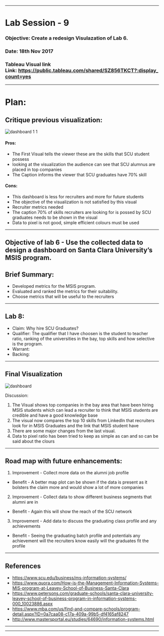 ******************************************************************************************************************************

# Lab Session - 9

### Objective: Create a redesign Visulazation of Lab 6.

### Date: 18th Nov 2017

### Tableau Visual link Link: https://public.tableau.com/shared/SZ856TKCT?:display_count=yes
******************************************************************************************************************************

# Plan:

## Critique previous visualization:

![dashboard 1 1](https://user-images.githubusercontent.com/25557540/32977366-e29f1ad2-cbe0-11e7-8247-2c284100b98e.png)

#### Pros:
* The First Visual tells the viewer these are the skills that SCU student possess  
* looking at the visualization the audience can see that SCU alumnus are placed in top companies 
* The Caption informs the viewer that SCU graduates have 70% skill 

#### Cons: 
* This dashboard is less for recruiters and more for future students 
* The objective of the visualization is not satisfied by this visual 
* Recruiter metrics needed 
* The caption 70% of skills recruiters are looking for is possed by SCU graduates needs to be shown in the visual 
* Data to pixel is not good, simple efficient colours must be used 


******************************************************************************************************************************


## Objective of lab 6 - Use the collected data to design a dashboard on Santa Clara University’s MSIS program.

## Brief Summary:

* Developed metrics for the MSIS program.
* Evaluated and ranked the metrics for their suitability.
* Choose metrics that will be useful to the recruiters 

******************************************************************************************************************************


## Lab 8: 

* Claim: Why hire SCU Graduates?
* Qualifier: The qualifier that I have choosen is the student to teacher ratio, ranking of the universities in the bay, top skills and how selective is the program.
* Warrant: 
* Backing: 

******************************************************************************************************************************
## Final Visualization 
![dashboard](https://user-images.githubusercontent.com/25557540/32984175-3721d412-cc56-11e7-911b-c118e3169460.png)

Discussion: 

1) The Visual shows top companies in the bay area that have been hiring MSIS students which can lead a recruiter to think that MSIS students are credible and have a good knowledge base 
2) The visual now compares the top 10 skills from LinkedIn that recruiters look for in MSIS Graduates and the link that MSIS student have 
3) There are some major changes from the last visual.
4) Data to pixel ratio has been tried to keep as simple as can and so can be said about the clours 



******************************************************************************************************************************
## Road map with future enhancements:
1. Improvement -  Collect more data on the alumni job profile 
* Benefit - A better map plot can be shown if the data is present as it bolsters the claim more and would show a lot of more companies 
2. Improvement - Collect data to show different business segments that alumni are in 
* Benefit - Again this will show the reach of the SCU network 
3. Improvement - Add data to discuss the graduating class profile and any achievements  
* Benefit - Seeing the graduating batch profile and potentials any achievement will the recruiters know easily will the graduates fit the profile 

******************************************************************************************************************************

## References 

* https://www.scu.edu/business/ms-information-systems/
* https://www.quora.com/How-is-the-Management-Information-Systems-MIS-program-at-Leavey-School-of-Business-Santa-Clara
* https://www.petersons.com/graduate-schools/santa-clara-university-leavey-school-of-business-program-in-information-systems-000_10023886.aspx
* https://www.mba.com/us/find-and-compare-schools/program-detail.aspx?ID=0a7caa08-c17a-409a-99b5-df4165af8247
* http://www.mastersportal.eu/studies/64690/information-systems.html




******************************************************************************************************************************

******************************************************************************************************************************




